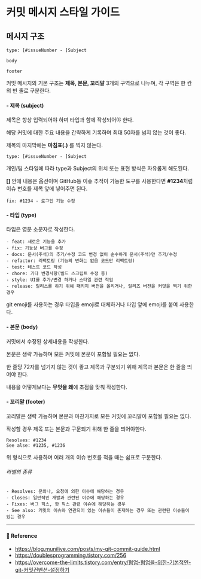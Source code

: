 # 커밋 메시지 스타일 가이드  

## 메시지 구조  

```text
type: [#issueNumber - ]Subject

body

footer
```

커밋 메시지의 기본 구조는 **제목, 본문, 꼬리말** 3개의 구역으로 나누며, 각 구역은 한 칸의 빈 줄로 구분한다.  

#### - 제목 (subject)  

제목은 항상 입력되어야 하며 타입과 함께 작성되어야 한다.  

해당 커밋에 대한 주요 내용을 간략하게 기록하며 최대 50자를 넘지 않는 것이 좋다.  

제목의 마지막에는 **마침표(.)** 를 찍지 않는다.  

```text
type: [#issueNumber - ]Subject
```

개인/팀 스타일에 따라 type과 Subject의 위치 또는 표현 방식은 자유롭게 해도된다.  

**[]** 안에 내용은 옵션이며 GitHub등 이슈 추적이 가능한 도구를 사용한다면 **#1234**처럼 이슈 번호를 제목 앞에 넣어주면 된다.  

```text
fix: #1234 - 로그인 기능 수정
```

#### - 타입 (type)

타입은 영문 소문자로 작성한다.  

```text
- feat: 새로운 기능을 추가
- fix: 기능상 버그를 수정
- docs: 문서(주석)의 추가/수정 코드 변경 없이 순수하게 문서(주석)만 추가/수정
- refactor: 리팩토링 (기능의 변화는 없음 코드만 리팩토링)
- test: 테스트 코드 작성
- chore: 기타 변경사항(빌드 스크립트 수정 등)
- style: UI를 추가/변경 하거나 스타일 관련 작업
- release: 릴리스를 하기 위해 패키지 버전을 올리거나, 릴리즈 버전을 커밋을 찍기 위한 경우
```

git emoji를 사용하는 경우 타입을 emoji로 대체하거나 타입 앞에 emoji를 붙여 사용한다.  

#### - 본문 (body)  

커밋에서 수정된 상세내용을 작성한다.  

본문은 생략 가능하며 모든 커밋에 본문이 포함될 필요는 없다.  

한 줄당 72자를 넘기지 않는 것이 좋고 제목과 구분되기 위해 제목과 본문은 한 줄을 띄어야 한다.  

내용을 어떻게보다는 **무엇을 왜**에 초점을 맞춰 작성한다.

#### - 꼬리말 (footer)  

꼬리말은 생략 가능하며 본문과 마찬가지로 모든 커밋에 꼬리말이 포함될 필요는 없다.  

작성할 경우 제목 또는 본문과 구문되기 위해 한 줄을 띄어야한다.  

```text
Resolves: #1234
See alse: #1235, #1236
```

위 형식으로 사용하며 여러 개의 이슈 번호를 적을 때는 쉼표로 구분한다.

###### 라벨의 종류  

```text
- Resolves: 문의나, 요청에 의한 이슈에 해당하는 경우
- Closes: 일반적인 개발과 관련된 이슈에 해당하는 경우
- Fixes: 버그 픽스, 핫 픽스 관련 이슈에 해당하는 경우
- See also: 커밋의 이슈와 연관되어 있는 이슈들이 존재하는 경우 또는 관련된 이슈들이 있는 경우
```

---

#### 📌 Reference  

- <https://blog.munilive.com/posts/my-git-commit-guide.html>
- <https://doublesprogramming.tistory.com/256>
- <https://overcome-the-limits.tistory.com/entry/협업-협업을-위한-기본적인-git-커밋컨벤션-설정하기>